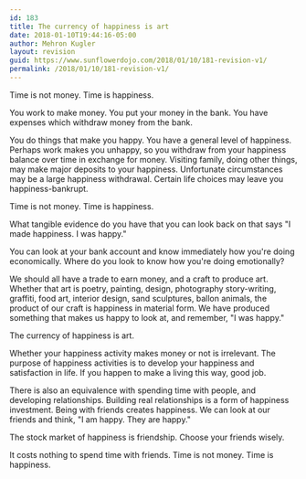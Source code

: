 ```yaml
---
id: 183
title: The currency of happiness is art
date: 2018-01-10T19:44:16-05:00
author: Mehron Kugler
layout: revision
guid: https://www.sunflowerdojo.com/2018/01/10/181-revision-v1/
permalink: /2018/01/10/181-revision-v1/
---
```

Time is not money. Time is happiness.

<!--more-->

You work to make money. You put your money in the bank. You have expenses which withdraw money from the bank.

You do things that make you happy. You have a general level of happiness. Perhaps work makes you unhappy, so you withdraw from your happiness balance over time in exchange for money. Visiting family, doing other things, may make major deposits to your happiness. Unfortunate circumstances may be a large happiness withdrawal. Certain life choices may leave you happiness-bankrupt.

Time is not money. Time is happiness.

What tangible evidence do you have that you can look back on that says "I made happiness. I was happy."

You can look at your bank account and know immediately how you're doing economically. Where do you look to know how you're doing emotionally?

We should all have a trade to earn money, and a craft to produce art. Whether that art is poetry, painting, design, photography story-writing, graffiti, food art, interior design, sand sculptures, ballon animals, the product of our craft is happiness in material form. We have produced something that makes us happy to look at, and remember, "I was happy."

The currency of happiness is art.

Whether your happiness activity makes money or not is irrelevant. The purpose of happiness activities is to develop your happiness and satisfaction in life. If you happen to make a living this way, good job.

There is also an equivalence with spending time with people, and developing relationships. Building real relationships is a form of happiness investment. Being with friends creates happiness. We can look at our friends and think, "I am happy. They are happy."

The stock market of happiness is friendship. Choose your friends wisely.

It costs nothing to spend time with friends. Time is not money. Time is happiness.
